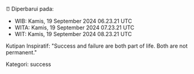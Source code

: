 ⏰ Diperbarui pada:
- WIB: Kamis, 19 September 2024 06.23.21 UTC
- WITA: Kamis, 19 September 2024 07.23.21 UTC
- WIT: Kamis, 19 September 2024 08.23.21 UTC

Kutipan Inspiratif:
"Success and failure are both part of life. Both are not permanent."


Kategori: success

